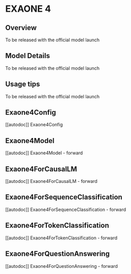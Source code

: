 <!--Copyright 2025 The LG AI Research and The HuggingFace Team. All rights reserved.

Licensed under the Apache License, Version 2.0 (the "License"); you may not use this file except in compliance with
the License. You may obtain a copy of the License at

http://www.apache.org/licenses/LICENSE-2.0

Unless required by applicable law or agreed to in writing, software distributed under the License is distributed on
an "AS IS" BASIS, WITHOUT WARRANTIES OR CONDITIONS OF ANY KIND, either express or implied. See the License for the
specific language governing permissions and limitations under the License.

⚠️ Note that this file is in Markdown but contain specific syntax for our doc-builder (similar to MDX) that may not be
rendered properly in your Markdown viewer.

-->

# EXAONE 4

## Overview

To be released with the official model launch

## Model Details

To be released with the official model launch


## Usage tips

To be released with the official model launch

## Exaone4Config

[[autodoc]] Exaone4Config

## Exaone4Model

[[autodoc]] Exaone4Model
    - forward

## Exaone4ForCausalLM

[[autodoc]] Exaone4ForCausalLM
    - forward

## Exaone4ForSequenceClassification

[[autodoc]] Exaone4ForSequenceClassification
    - forward

## Exaone4ForTokenClassification

[[autodoc]] Exaone4ForTokenClassification
    - forward

## Exaone4ForQuestionAnswering

[[autodoc]] Exaone4ForQuestionAnswering
    - forward